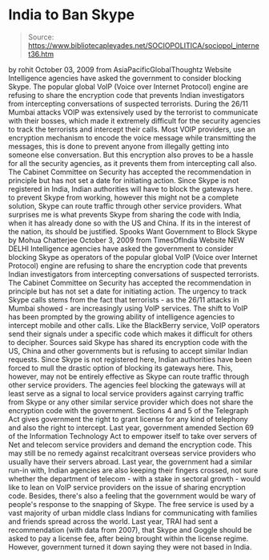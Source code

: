 # India to Ban Skype

> Source: https://www.bibliotecapleyades.net/SOCIOPOLITICA/sociopol_internet36.htm

by
rohit
October 03, 2009
from
AsiaPacificGlobalThoughtz Website
Intelligence agencies have asked the government to consider blocking Skype.
The popular global VoIP (Voice over Internet Protocol) engine are refusing
to share the encryption code that prevents Indian investigators from
intercepting conversations of suspected terrorists.
During the 26/11 Mumbai attacks VOIP was extensively used by the terrorist
to communicate with their bosses, which made it extremely difficult for the
security agencies to track the terrorists and intercept their calls.
Most VOIP providers, use an encryption mechanism to encode the voice message
while transmitting the messages, this is done to prevent anyone from
illegally getting into someone else conversation. But this encryption also
proves to be a hassle for all the security agencies, as it prevents them
from intercepting call also.
The Cabinet Committee on Security has accepted the recommendation in
principle but has not set a date for initiating action.
Since Skype is not
registered in India, Indian authorities will have to block the gateways
here. to prevent Skype from working, however this might not be a complete
solution, Skype can route traffic through other service providers.
What surprises me is what prevents Skype from sharing the code with India,
when it has already done so with the US and China. If its in the interest of
the nation, its should be justified.
Spooks Want Government to Block Skype
by Mohua Chatterjee
October 3, 2009
from
TimesOfIndia Website
NEW DELHI
Intelligence agencies have asked the government to consider
blocking Skype as operators of the popular global VoIP (Voice over Internet
Protocol) engine are refusing to share the encryption code that prevents
Indian investigators from intercepting conversations of suspected
terrorists.
The Cabinet Committee on Security has accepted the recommendation in
principle but has not set a date for initiating action. The urgency to track Skype calls stems from the fact that terrorists - as the
26/11 attacks in
Mumbai showed - are increasingly using VoIP services.
The shift to VoIP has
been prompted by the growing ability of intelligence agencies to intercept
mobile and other calls.
Like the BlackBerry service, VoIP operators send their signals under a
specific code which makes it difficult for others to decipher. Sources said
Skype has shared its encryption code with the US, China and other
governments but is refusing to accept similar Indian requests.
Since Skype is not registered here, Indian authorities have been forced to
mull the drastic option of blocking its gateways here. This, however, may
not be entirely effective as Skype can route traffic through other service
providers. The agencies feel blocking the gateways will at least serve as a
signal to local service providers against carrying traffic from Skype or any
other similar service provider which does not share the encryption code with
the government.
Sections 4 and 5 of the Telegraph Act gives government the right to grant
license for any kind of telephony and also the right to intercept.
Last
year, government amended Section 69 of the Information Technology Act to
empower itself to take over servers of Net and telecom service providers and
demand the encryption code.
This may still be no remedy against recalcitrant
overseas service providers who usually have their servers abroad.
Last year,
the government had a similar run-in with,
Indian agencies are also keeping their fingers crossed, not sure whether the
department of telecom - with a stake in sectoral growth - would like to
lean on VoIP service providers on the issue of sharing encryption code.
Besides, there's also a feeling that the government would be wary of
people's response to the snapping of Skype. The free service is used by a
vast majority of urban middle class Indians for communicating with families
and friends spread across the world.
Last year,
TRAI had sent a recommendation (with data from 2007), that
Skype
and Goggle should be asked to pay a license fee, after being brought within
the license regime.
However, government turned it down saying they were not
based in India.
